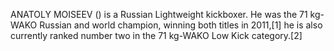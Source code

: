 ANATOLY MOISEEV () is a Russian Lightweight kickboxer. He was the 71 kg-WAKO Russian and world champion, winning both titles in 2011,[1] he is also currently ranked number two in the 71 kg-WAKO Low Kick category.[2]
